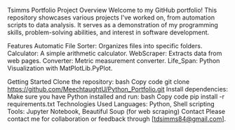 Tsimms Portfolio
Project Overview
Welcome to my GitHub portfolio! This repository showcases various projects I've worked on, from automation scripts to data analysis. It serves as a demonstration of my programming skills, problem-solving abilities, and interest in software development.

Features
Automatic File Sorter: Organizes files into specific folders.
Calculator: A simple arithmetic calculator.
WebScraper: Extracts data from web pages.
Converter: Metric measurement converter.
Life_Span: Python Visualization with MatPlotLib.PyPlot.

Getting Started
Clone the repository:
bash
Copy code
git clone https://github.com/MeechtaughtU/Python_Portfolio.git
Install dependencies:
Make sure you have Python installed and run:
bash
Copy code
pip install -r requirements.txt
Technologies Used
Languages: Python, Shell scripting
Tools: Jupyter Notebook, Beautiful Soup (for web scraping)
Contact
Please contact me for collaboration or feedback through [tdsimms84@gmail.com].

